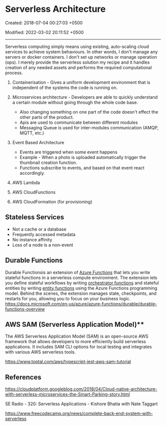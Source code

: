 # Serverless Architecture

Created: 2018-07-04 00:27:03 +0500

Modified: 2022-03-02 20:11:52 +0500

---

Serverless computing simply means using existing, auto-scaling cloud services to achieve system behaviours. In other words, I don't manage any servers or docker containers. I don't set up networks or manage operation (ops). I merely provide the serverless solution my recipe and it handles creation of any needed assets and performs the required computational process.

1. Containerisation - Gives a uniform development environment that is independent of the systems the code is running on.

2. Microservices architecture - Developers are able to quickly understand a certain module without going through the whole code base.
    - Also changing something on one part of the code doesn't effect the other parts of the product.
    - Apis are used to communicate between different modules
    - Messaging Queue is used for inter-modules communication (AMQP, MQTT, etc.)

3. Event Based Architecture
    - Events are triggered when some event happens
    - Example - When a photo is uploaded automatically trigger the thumbnail creation function.
    - Functions subscribe to events, and based on that event react accordingly.

4. AWS Lambda

5. AWS CloudFunctions

6. AWS CloudFormation (for provisioning)

## Stateless Services

- Not a cache or a database
- Frequently accessed metadata
- No instance affinity
- Loss of a node is a non-event

## Durable Functions

Durable Functionsis an extension of [Azure Functions](https://docs.microsoft.com/en-us/azure/azure-functions/functions-overview) that lets you write stateful functions in a serverless compute environment. The extension lets you define stateful workflows by writing [orchestrator functions](https://docs.microsoft.com/en-us/azure/azure-functions/durable/durable-functions-orchestrations) and stateful entities by writing [entity functions](https://docs.microsoft.com/en-us/azure/azure-functions/durable/durable-functions-entities) using the Azure Functions programming model. Behind the scenes, the extension manages state, checkpoints, and restarts for you, allowing you to focus on your business logic.
<https://docs.microsoft.com/en-us/azure/azure-functions/durable/durable-functions-overview>

## AWS SAM (Serverless Application Model)**

The AWS Serverless Application Model (SAM) is an open-source AWS framework that allows developers to more efficiently build serverless applications. It includes SAM CLI options for local testing and integrates with various AWS serverless tools.

<https://www.toptal.com/aws/typescript-jest-aws-sam-tutorial>

## References

<https://cloudplatform.googleblog.com/2018/04/Cloud-native-architecture-with-serverless-microservices-the-Smart-Parking-story.html>

SE Radio - 320: Serverless Applications - Kishore Bhatia with Nate Taggart

<https://www.freecodecamp.org/news/complete-back-end-system-with-serverless>
